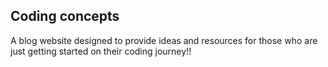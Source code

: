 ## Coding concepts

A blog website designed to provide ideas and resources for those who are just getting started on their coding journey!!
